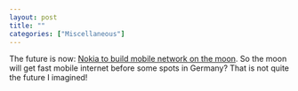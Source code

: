 ```yaml
---
layout: post
title: ""
categories: ["Miscellaneous"]
---
```

The future is now: [Nokia to build mobile network on the
moon](https://www.reuters.com/article/nokia-nasa-moon-idUSKBN2741JR). So the
moon will get fast mobile internet before some spots in Germany? That is not
quite the future I imagined!